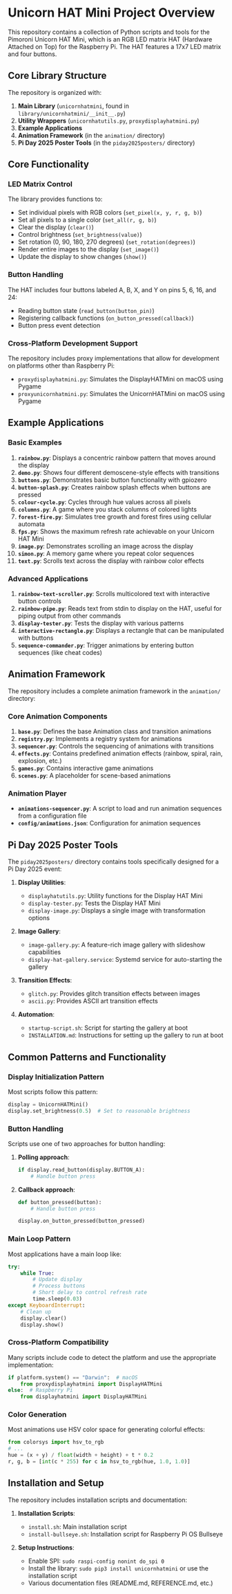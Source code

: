 # Unicorn HAT Mini Project Overview

This repository contains a collection of Python scripts and tools for the Pimoroni Unicorn HAT Mini, which is an RGB LED matrix HAT (Hardware Attached on Top) for the Raspberry Pi. The HAT features a 17x7 LED matrix and four buttons.

## Core Library Structure

The repository is organized with:

1. **Main Library** (`unicornhatmini`, found in `library/unicornhatmini/__init__.py`)
2. **Utility Wrappers** (`unicornhatutils.py`, `proxydisplayhatmini.py`)
3. **Example Applications**
4. **Animation Framework** (in the `animation/` directory)
5. **Pi Day 2025 Poster Tools** (in the `piday2025posters/` directory)

## Core Functionality

### LED Matrix Control

The library provides functions to:

- Set individual pixels with RGB colors (`set_pixel(x, y, r, g, b)`)
- Set all pixels to a single color (`set_all(r, g, b)`)
- Clear the display (`clear()`)
- Control brightness (`set_brightness(value)`)
- Set rotation (0, 90, 180, 270 degrees) (`set_rotation(degrees)`)
- Render entire images to the display (`set_image()`)
- Update the display to show changes (`show()`)

### Button Handling

The HAT includes four buttons labeled A, B, X, and Y on pins 5, 6, 16, and 24:

- Reading button state (`read_button(button_pin)`)
- Registering callback functions (`on_button_pressed(callback)`)
- Button press event detection

### Cross-Platform Development Support

The repository includes proxy implementations that allow for development on platforms other than Raspberry Pi:

- `proxydisplayhatmini.py`: Simulates the DisplayHATMini on macOS using Pygame
- `proxyunicornhatmini.py`: Simulates the UnicornHATMini on macOS using Pygame

## Example Applications

### Basic Examples

1. **`rainbow.py`**: Displays a concentric rainbow pattern that moves around the display
2. **`demo.py`**: Shows four different demoscene-style effects with transitions
3. **`buttons.py`**: Demonstrates basic button functionality with gpiozero
4. **`button-splash.py`**: Creates rainbow splash effects when buttons are pressed
5. **`colour-cycle.py`**: Cycles through hue values across all pixels
6. **`columns.py`**: A game where you stack columns of colored lights
7. **`forest-fire.py`**: Simulates tree growth and forest fires using cellular automata
8. **`fps.py`**: Shows the maximum refresh rate achievable on your Unicorn HAT Mini
9. **`image.py`**: Demonstrates scrolling an image across the display
10. **`simon.py`**: A memory game where you repeat color sequences
11. **`text.py`**: Scrolls text across the display with rainbow color effects

### Advanced Applications

1. **`rainbow-text-scroller.py`**: Scrolls multicolored text with interactive button controls
2. **`rainbow-pipe.py`**: Reads text from stdin to display on the HAT, useful for piping output from other commands
3. **`display-tester.py`**: Tests the display with various patterns
4. **`interactive-rectangle.py`**: Displays a rectangle that can be manipulated with buttons
5. **`sequence-commander.py`**: Trigger animations by entering button sequences (like cheat codes)

## Animation Framework

The repository includes a complete animation framework in the `animation/` directory:

### Core Animation Components

1. **`base.py`**: Defines the base Animation class and transition animations
2. **`registry.py`**: Implements a registry system for animations
3. **`sequencer.py`**: Controls the sequencing of animations with transitions
4. **`effects.py`**: Contains predefined animation effects (rainbow, spiral, rain, explosion, etc.)
5. **`games.py`**: Contains interactive game animations
6. **`scenes.py`**: A placeholder for scene-based animations

### Animation Player

- **`animations-sequencer.py`**: A script to load and run animation sequences from a configuration file
- **`config/animations.json`**: Configuration for animation sequences

## Pi Day 2025 Poster Tools

The `piday2025posters/` directory contains tools specifically designed for a Pi Day 2025 event:

1. **Display Utilities**:
   - `displayhatutils.py`: Utility functions for the Display HAT Mini
   - `display-tester.py`: Tests the Display HAT Mini
   - `display-image.py`: Displays a single image with transformation options

2. **Image Gallery**:
   - `image-gallery.py`: A feature-rich image gallery with slideshow capabilities
   - `display-hat-gallery.service`: Systemd service for auto-starting the gallery

3. **Transition Effects**:
   - `glitch.py`: Provides glitch transition effects between images
   - `ascii.py`: Provides ASCII art transition effects

4. **Automation**:
   - `startup-script.sh`: Script for starting the gallery at boot
   - `INSTALLATION.md`: Instructions for setting up the gallery to run at boot

## Common Patterns and Functionality

### Display Initialization Pattern

Most scripts follow this pattern:
```python
display = UnicornHATMini()
display.set_brightness(0.5)  # Set to reasonable brightness
```

### Button Handling

Scripts use one of two approaches for button handling:
1. **Polling approach**:
   ```python
   if display.read_button(display.BUTTON_A):
       # Handle button press
   ```

2. **Callback approach**:
   ```python
   def button_pressed(button):
       # Handle button press
   
   display.on_button_pressed(button_pressed)
   ```

### Main Loop Pattern

Most applications have a main loop like:
```python
try:
    while True:
        # Update display
        # Process buttons
        # Short delay to control refresh rate
        time.sleep(0.03)
except KeyboardInterrupt:
    # Clean up
    display.clear()
    display.show()
```

### Cross-Platform Compatibility

Many scripts include code to detect the platform and use the appropriate implementation:
```python
if platform.system() == "Darwin":  # macOS
    from proxydisplayhatmini import DisplayHATMini
else:  # Raspberry Pi
    from displayhatmini import DisplayHATMini
```

### Color Generation

Most animations use HSV color space for generating colorful effects:
```python
from colorsys import hsv_to_rgb
# ...
hue = (x + y) / float(width + height) + t * 0.2
r, g, b = [int(c * 255) for c in hsv_to_rgb(hue, 1.0, 1.0)]
```

## Installation and Setup

The repository includes installation scripts and documentation:

1. **Installation Scripts**:
   - `install.sh`: Main installation script
   - `install-bullseye.sh`: Installation script for Raspberry Pi OS Bullseye

2. **Setup Instructions**:
   - Enable SPI: `sudo raspi-config nonint do_spi 0`
   - Install the library: `sudo pip3 install unicornhatmini` or use the installation script
   - Various documentation files (README.md, REFERENCE.md, etc.)